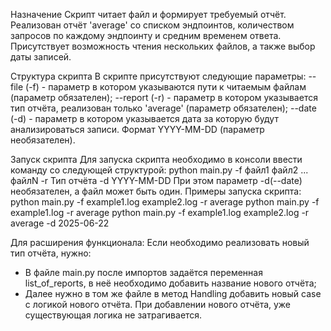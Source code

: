 Назначение
Скрипт читает файл и формирует требуемый отчёт. Реализован отчёт 'average' со списком эндпоинтов, количеством запросов по каждому эндпоинту и средним временем ответа.
Присутствует возможность чтения нескольких файлов, а также выбор даты записей.

Структура скрипта
В скрипте присутствуют следующие параметры:
--file (-f) - параметр в котором указываются пути к читаемым файлам (параметр обязателен);
--report (-r) - параметр в котором указывается тип отчёта, реализован только 'average' (параметр обязателен);
--date (-d) - параметр в котором указывается дата за которую будут анализироваться записи. Формат YYYY-MM-DD (параметр необязателен).

Запуск скрипта
Для запуска скрипта необходимо в консоли ввести команду со следующей структурой:
python main.py -f файл1 файл2 ... файлN -r Тип отчёта -d YYYY-MM-DD
При этом параметр -d(--date) необязателен, а файл может быть один.
Примеры запуска скрипта:
python main.py -f example1.log example2.log -r average
python main.py -f example1.log -r average
python main.py -f example1.log example2.log -r average -d 2025-06-22

Для расширения функционала:
Если необходимо реализовать новый тип отчёта, нужно:
- В файле main.py после импортов задаётся переменная list_of_reports, в неё необходимо добавить название нового отчёта;
- Далее нужно в том же файле в метод Handling добавить новый case с логикой нового отчёта.
При добавлении нового отчёта, уже существующая логика не затрагивается.